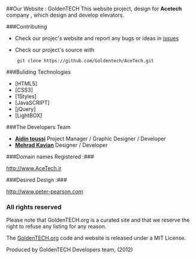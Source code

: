 ##Our Website : GoldenTECH
This website project, design for **Acetech** company , which design and develop elevators.


###Contributing

* Check our projec's website and report any bugs or ideas in [issues](https://github.com/Goldentech/AceTech/issues)

* Check our project's source with
```
    git clone https://github.com/Goldentech/AceTech.git
```


###Buliding Technologies
* [HTML5]
* [CSS3]
* [1Styles]
* [JavaSCRIPT]
* [jQuery]
* [LightBOX]


###The Developers Team
* [**Aidin toussi**](http://github.com/Aidin-toussi) Project Manager / Graphic Designer / Developer
* [**Mehrad Kavian**](https://github.com/MKDesign) Designer / Developer

###Domain names Registered :###

http://www.AceTech.ir

###Desired Design :###

http://www.peter-pearson.com

### All rights reserved ###
Please note that GoldenTECH.org is a curated site and that we reserve the right to refuse any listing for any reason.

The [GoldenTECH.org](http://GoldenTECH.org) code and website is released under a MIT License.

Produced by GoldenTECH Developers team, (2012)